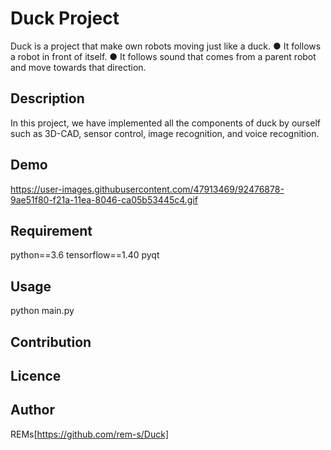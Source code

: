 # Duck Project

Duck is a project that make own robots moving just like a duck.
    ● It follows a robot in front of itself.
    ● It follows sound that comes from a parent robot and move towards that direction.

## Description

In this project, we have implemented all the components of duck by ourself such as 3D-CAD, sensor control, image recognition, and voice recognition.

## Demo

<https://user-images.githubusercontent.com/47913469/92476878-9ae51f80-f21a-11ea-8046-ca05b53445c4.gif>

## Requirement

python==3.6
tensorflow==1.40
pyqt

## Usage

python main.py

## Contribution

## Licence

## Author

REMs[https://github.com/rem-s/Duck]
